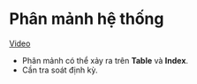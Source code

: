 # Phân mảnh hệ thống

[Video](https://wecommit.com.vn/courses/chuong-trinh-dao-tao-toi-uu-co-so-du-lieu-cao-cap/lesson/sai-lam-10/)

- Phân mảnh có thể xảy ra trên **Table** và **Index**.
- Cần tra soát định kỳ.
